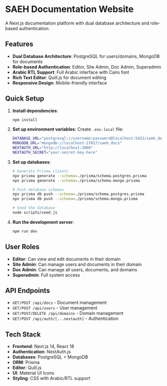 # SAEH Documentation Website

A Next.js documentation platform with dual database architecture and role-based authentication.

## Features

- **Dual Database Architecture**: PostgreSQL for users/domains, MongoDB for documents
- **Role-based Authentication**: Editor, Site Admin, Doc Admin, Superadmin
- **Arabic RTL Support**: Full Arabic interface with Cairo font
- **Rich Text Editor**: Quill.js for document editing
- **Responsive Design**: Mobile-friendly interface

## Quick Setup

1. **Install dependencies**:
   ```bash
   npm install
   ```

2. **Set up environment variables**:
   Create `.env.local` file:
   ```bash
   DATABASE_URL="postgresql://username:password@localhost:5432/saeh_docs?schema=public"
   MONGODB_URL="mongodb://localhost:27017/saeh_docs"
   NEXTAUTH_URL="http://localhost:3000"
   NEXTAUTH_SECRET="your-secret-key-here"
   ```

3. **Set up databases**:
   ```bash
   # Generate Prisma clients
   npx prisma generate --schema=./prisma/schema.postgres.prisma
   npx prisma generate --schema=./prisma/schema.mongo.prisma
   
   # Push database schemas
   npx prisma db push --schema=./prisma/schema.postgres.prisma
   npx prisma db push --schema=./prisma/schema.mongo.prisma
   
   # Seed the database
   node scripts/seed.js
   ```

4. **Run the development server**:
   ```bash
   npm run dev
   ```


## User Roles

- **Editor**: Can view and edit documents in their domain
- **Site Admin**: Can manage users and documents in their domain
- **Doc Admin**: Can manage all users, documents, and domains
- **Superadmin**: Full system access

## API Endpoints

- `GET/POST /api/docs` - Document management
- `GET/POST /api/users` - User management
- `GET/POST/DELETE /api/domains` - Domain management
- `GET/POST /api/auth/[...nextauth]` - Authentication

## Tech Stack

- **Frontend**: Next.js 14, React 18
- **Authentication**: NextAuth.js
- **Databases**: PostgreSQL + MongoDB
- **ORM**: Prisma
- **Editor**: Quill.js
- **UI**: Material UI Icons
- **Styling**: CSS with Arabic/RTL support
